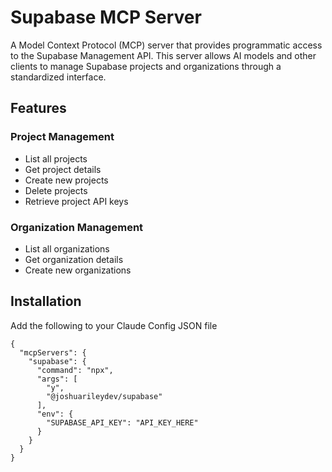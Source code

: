 # Supabase MCP Server

A Model Context Protocol (MCP) server that provides programmatic access to the Supabase Management API. This server allows AI models and other clients to manage Supabase projects and organizations through a standardized interface.

## Features

### Project Management
- List all projects
- Get project details
- Create new projects
- Delete projects
- Retrieve project API keys

### Organization Management
- List all organizations
- Get organization details
- Create new organizations

## Installation
Add the following to your Claude Config JSON file
```
{
  "mcpServers": {
    "supabase": {
      "command": "npx",
      "args": [
        "y",
        "@joshuarileydev/supabase"
      ],
      "env": {
        "SUPABASE_API_KEY": "API_KEY_HERE"
      }
    }
  }
}
```